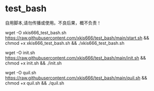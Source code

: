 # test_bash

自用脚本,请勿传播或使用。不良后果，概不负责！

wget -O xkis666_test_bash.sh https://raw.githubusercontent.com/xkis666/test_bash/main/start.sh && chmod +x xkis666_test_bash.sh && ./xkis666_test_bash.sh

wget -O init.sh https://raw.githubusercontent.com/xkis666/test_bash/main/init.sh && chmod +x init.sh && ./init.sh


wget -O quil.sh https://raw.githubusercontent.com/xkis666/test_bash/main/quil.sh && chmod +x quil.sh && ./quil.sh
